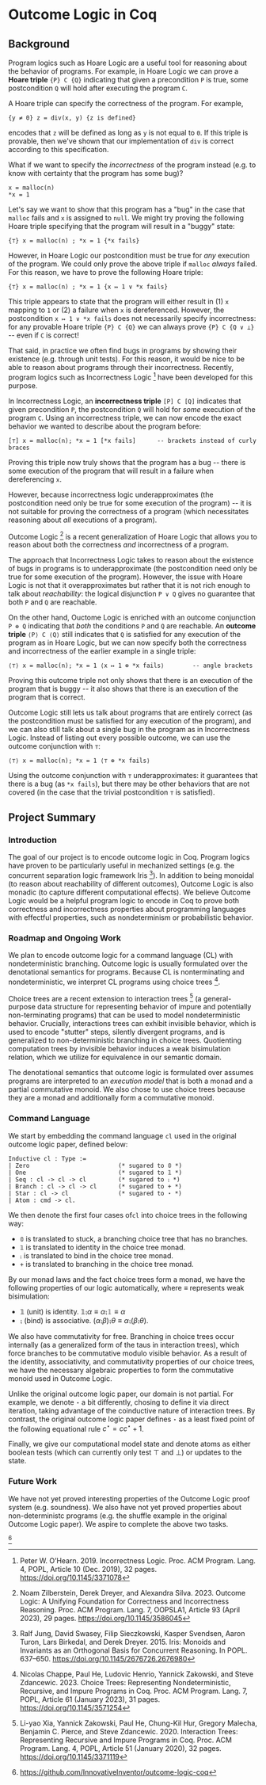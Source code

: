 # Outcome Logic in Coq

## Background

Program logics such as Hoare Logic are a useful tool for reasoning about the behavior of programs. For example, in Hoare Logic we can prove a **Hoare triple** `{P} C {Q}` indicating that given a precondition `P` is true, some postcondition `Q` will hold after executing the program `C`.

A Hoare triple can specify the correctness of the program. For example,
```
{y ≠ 0} z = div(x, y) {z is defined}
```
encodes that `z` will be defined as long as `y` is not equal to `0`. If this triple is provable, then we've shown that our implementation of `div` is correct according to this specification.

What if we want to specify the _incorrectness_ of the program instead (e.g. to know with certainty that the program has some bug)?
```
x = malloc(n)
*x = 1
```
Let's say we want to show that this program has a "bug" in the case that `malloc` fails and `x` is assigned to `null`. We might try proving the following Hoare triple specifying that the program will result in a "buggy" state:
```
{⊤} x = malloc(n) ; *x = 1 {*x fails}
```
However, in Hoare Logic our postcondition must be true for _any_ execution of the program. We could only prove the above triple if `malloc` _always_ failed. For this reason, we have to prove the following Hoare triple:
```
{⊤} x = malloc(n) ; *x = 1 {x ↦ 1 ∨ *x fails}
```
This triple appears to state that the program will either result in (1) `x` mapping to `1` or (2) a failure when `x` is dereferenced. However, the postcondition `x ↦ 1 ∨ *x fails` does not necessarily specify incorrectness: for any provable Hoare triple `{P} C {Q}` we can always prove `{P} C {Q ∨ ⊥}` -- even if `C` is correct!

That said, in practice we often find bugs in programs by showing their existence (e.g. through unit tests). For this reason, it would be nice to be able to reason about programs through their incorrectness. Recently, program logics such as Incorrectness Logic [^incorrectness-logic] have been developed for this purpose.

In Incorrectness Logic, an **incorrectness triple** `[P] C [Q]` indicates that given precondition `P`, the postcondition `Q` will hold for _some_ execution of the program `C`. Using an incorrectness triple, we can now encode the exact behavior we wanted to describe about the program before:
```
[⊤] x = malloc(n); *x = 1 [*x fails]      -- brackets instead of curly braces
```
Proving this triple now truly shows that the program has a bug -- there is some execution of the program that will result in a failure when dereferencing `x`.

However, because incorrectness logic underapproximates (the postcondition need only be true for some execution of the program) -- it is not suitable for proving the correctness of a program (which necessitates reasoning about _all_ executions of a program).

Outcome Logic [^outcome-logic] is a recent generalization of Hoare Logic that allows you to reason about both the correctness _and_ incorrectness of a program.

The approach that Incorrectness Logic takes to reason about the existence of bugs in programs is to underapproximate (the postcondition need only be true for some execution of the program). However, the issue with Hoare Logic is not that it overapproximates but rather that it is not rich enough to talk about _reachability_: the logical disjunction `P ∨ Q` gives no guarantee that both `P` and `Q` are reachable.

On the other hand, Ouctome Logic is enriched with an outcome conjunction `P ⊕ Q` indicating that _both_ the conditions `P` and `Q` are reachable. An **outcome triple** `⟨P⟩ C ⟨Q⟩` still indicates that `Q` is satisfied for any execution of the program as in Hoare Logic, but we can now specify both the correctness and incorrectness of the earlier example in a single triple:
```
⟨⊤⟩ x = malloc(n); *x = 1 ⟨x ↦ 1 ⊕ *x fails⟩        -- angle brackets
```
Proving this outcome triple not only shows that there is an execution of the program that is buggy -- it also shows that there is an execution of the program that is correct.

Outcome Logic still lets us talk about programs that are entirely correct (as the postcondition must be satisfied for any execution of the program), and we can also still talk about a single bug in the program as in Incorrectness Logic. Instead of listing out every possible outcome, we can use the outcome conjunction with `⊤`:
```
⟨⊤⟩ x = malloc(n); *x = 1 ⟨⊤ ⊕ *x fails⟩
```
Using the outcome conjunction with `⊤` underapproximates: it guarantees that there is a bug (as `*x fails`), but there may be other behaviors that are not covered (in the case that the trivial postcondition `⊤` is satisfied).

## Project Summary

### Introduction

The goal of our project is to encode outcome logic in Coq. Program logics have proven to be particularly useful in mechanized settings (e.g. the concurrent separation logic framework Iris [^iris]). In addition to being monoidal (to reason about reachability of different outcomes), Outcome Logic is also monadic (to capture different computational effects). We believe Outcome Logic would be a helpful program logic to encode in Coq to prove both correctness and incorrectness properties about programming languages with effectful properties, such as nondeterminism or probabilistic behavior.

### Roadmap and Ongoing Work
We plan to encode outcome logic for a command language (CL) with nondeterministic branching. Outcome logic is usually formulated over the denotational semantics for programs. Because CL is nonterminating and nondeterministic, we interpret CL programs using choice trees [^ctree].

Choice trees are a recent extension to interaction trees [^itrees] (a general-purpose data structure for representing behavior of impure and potentially non-terminating programs) that can be used to model nondeterministic behavior. Crucially, interactions trees can exhibit invisible behavior, which is used to encode "stutter" steps, silently divergent programs, and is generalized to non-deterministic branching in choice trees. Quotienting computation trees by invisible behavior induces a weak bisimulation relation, which we utilize for equivalence in our semantic domain.

The denotational semantics that outcome logic is formulated over assumes programs are interpreted to an _execution model_ that is both a monad and a partial commutative monoid. We also chose to use choice trees because they are a monad and additionally form a commutative monoid.

### Command Language
We start by embedding the command language `cl` used in the original outcome logic paper, defined below:

```coq=
Inductive cl : Type :=
| Zero                         (* sugared to 𝟘 *)
| One                          (* sugared to 𝟙 *)
| Seq : cl -> cl -> cl         (* sugared to ⨟ *)
| Branch : cl -> cl -> cl      (* sugared to + *)
| Star : cl -> cl              (* sugared to ⋆ *)
| Atom : cmd -> cl.
```

We then denote the first four cases of`cl` into choice trees in the following way:
- `𝟘`  is translated to stuck, a branching choice tree that has no branches.
- `𝟙` is translated to identity in the choice tree monad.
- `⨟` is translated to bind in the choice tree monad.
- `+` is translated to branching in the choice tree monad.

By our monad laws and the fact choice trees form a monad, we have the following properties of our logic automatically, where $\equiv$ represents weak bisimulation:
- 𝟙 (unit) is identity. $𝟙⨟\alpha\equiv\alpha⨟𝟙\equiv\alpha$ 
- ⨟ (bind) is associative. $(\alpha⨟\beta)⨟\theta \equiv \alpha⨟(\beta⨟\theta)$.

We also have commutativity for free. Branching in choice trees occur internally (as a generalized form of the taus in interaction trees), which force branches to be commutative modulo visible behavior. As a result of the identity, associativity, and commutativity properties of our choice trees, we have the necessary algebraic properties to form the commutative monoid used in Outcome Logic.

Unlike the original outcome logic paper, our domain is not partial. For example, we denote `⋆` a bit differently, chosing to define it via direct iteration, taking advantage of the coinductive nature of interaction trees. By contrast, the original outcome logic paper defines `⋆` as a least fixed point of the following equational rule $c^⋆ = cc^⋆ + 1$.

Finally, we give our computational model state and denote atoms as either boolean tests (which can currently only test $\top$ and $\bot$) or updates to the state.

### Future Work
We have not yet proved interesting properties of the Outcome Logic proof system (e.g. soundness). We also have not yet proved properties about non-deterministc programs (e.g. the shuffle example in the original Outcome Logic paper). We aspire to complete the above two tasks.

[^itrees]: Li-yao Xia, Yannick Zakowski, Paul He, Chung-Kil Hur, Gregory Malecha, Benjamin C. Pierce, and Steve Zdancewic. 2020. Interaction Trees: Representing Recursive and Impure Programs in Coq. Proc. ACM Program. Lang. 4, POPL, Article 51 (January 2020), 32 pages. https://doi.org/10.1145/3371119

[^alg-effects]: Donnacha Oisín Kidney, Zhixuan Yang, and Nicolas Wu. 2024. Algebraic Effects Meet Hoare Logic in Cubical Agda. Proc. ACM Program. Lang. 8, POPL (2024), 1663–1695. https://doi.org/10.1145/3632898

[^iris]: Ralf Jung, David Swasey, Filip Sieczkowski, Kasper Svendsen, Aaron Turon, Lars Birkedal, and Derek Dreyer. 2015. Iris: Monoids and Invariants as an Orthogonal Basis for Concurrent Reasoning. In POPL. 637–650. https://doi.org/10.1145/2676726.2676980

[^our-repo]

[^incorrectness-logic]: Peter W. O’Hearn. 2019. Incorrectness Logic. Proc. ACM Program. Lang. 4, POPL, Article 10 (Dec. 2019), 32 pages.
https://doi.org/10.1145/3371078

[^our-repo]: https://github.com/InnovativeInventor/outcome-logic-coq

[^outcome-logic]: Noam Zilberstein, Derek Dreyer, and Alexandra Silva. 2023. Outcome Logic: A Unifying Foundation for Correctness and Incorrectness Reasoning. Proc. ACM Program. Lang. 7, OOPSLA1, Article 93 (April 2023),
29 pages. https://doi.org/10.1145/3586045

[^ctree]: Nicolas Chappe, Paul He, Ludovic Henrio, Yannick Zakowski, and Steve Zdancewic. 2023. Choice Trees: Representing Nondeterministic, Recursive, and Impure Programs in Coq. Proc. ACM Program. Lang. 7, POPL, Article 61 (January 2023), 31 pages. https://doi.org/10.1145/3571254

[^ctree-github]: https://github.com/vellvm/ctrees/tree/jfp
